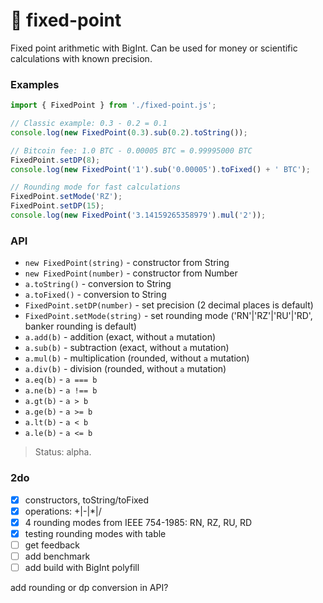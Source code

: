 # 🗿 fixed-point
Fixed point arithmetic with BigInt. Can be used for money or scientific calculations with known precision.

### Examples

```js
import { FixedPoint } from './fixed-point.js';

// Classic example: 0.3 - 0.2 = 0.1
console.log(new FixedPoint(0.3).sub(0.2).toString());

// Bitcoin fee: 1.0 BTC - 0.00005 BTC = 0.99995000 BTC
FixedPoint.setDP(8);
console.log(new FixedPoint('1').sub('0.00005').toFixed() + ' BTC');

// Rounding mode for fast calculations
FixedPoint.setMode('RZ');
FixedPoint.setDP(15);
console.log(new FixedPoint('3.14159265358979').mul('2'));
```

### API

* `new FixedPoint(string)` - constructor from String
* `new FixedPoint(number)` - constructor from Number
* `a.toString()` - conversion to String
* `a.toFixed()` - conversion to String
* `FixedPoint.setDP(number)` - set precision (2 decimal places is default)
* `FixedPoint.setMode(string)` - set rounding mode ('RN'|'RZ'|'RU'|'RD', banker rounding is default)
* `a.add(b)` - addition (exact, without `a` mutation)
* `a.sub(b)` - subtraction (exact, without `a` mutation)
* `a.mul(b)` - multiplication (rounded, without `a` mutation)
* `a.div(b)` - division (rounded, without `a` mutation)
* `a.eq(b)` - `a === b`
* `a.ne(b)` - `a !== b`
* `a.gt(b)` - `a > b`
* `a.ge(b)` - `a >= b`
* `a.lt(b)` - `a < b`
* `a.le(b)` - `a <= b`

> Status: alpha.

### 2do
- [x] constructors, toString/toFixed
- [x] operations: +|-|*|/
- [x] 4 rounding modes from IEEE 754-1985: RN, RZ, RU, RD
- [x] testing rounding modes with table
- [ ] get feedback
- [ ] add benchmark
- [ ] add build with BigInt polyfill

add rounding or dp conversion in API?
